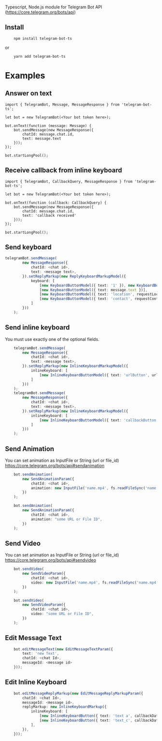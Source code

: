 Typescript, Node.js module for Telegram Bot API (https://core.telegram.org/bots/api)

## Install

```
    npm install telegram-bot-ts
```

or

```
    yarn add telegram-bot-ts
```

# Examples

## Answer on text

```
import { TelegramBot, Message, MessageResponse } from 'telegram-bot-ts';

let bot = new TelegramBot(<Your bot token here>);

bot.onText(function (message: Message) {
    bot.sendMessage(new MessageResponse({
        chatId: message.chat.id,
        text: message.text
    }));
});

bot.startLongPool();
```

## Receive callback from inline keyboard

```
import { TelegramBot, CallbackQuery, MessageResponse } from 'telegram-bot-ts';

let bot = new TelegramBot(<Your bot token here>);

bot.onText(function (callback: CallbackQuery) {
    bot.sendMessage(new MessageResponse({
        chatId: message.chat.id,
        text: 'callback received'
    }));
});

bot.startLongPool();
```

## Send keyboard

```typescript
telegramBot.sendMessage(
        new MessageResponse({
            chatId: <chat id>,
            text: <message text>,
        }).setReplyMarkup(new ReplyKeyboardMarkupModel({
            keyboard: [
                [new KeyboardButtonModel({ text: '1' }), new KeyboardButtonModel({ text: '2' })],
                [new KeyboardButtonModel({ text: message.text })],
                [new KeyboardButtonModel({ text: 'location', requestLocation: true })],
                [new KeyboardButtonModel({ text: 'contact', requestContact: true })]
            ]
        }))
    );
```

## Send inline keyboard

You must use exactly one of the optional fields.

```typescript
    telegramBot.sendMessage(
        new MessageResponse({
            chatId: <chat id>,
            text: <message text>,
        }).setReplyMarkup(new InlineKeyboardMarkupModel({
            inlineKeyboard: [
                [new InlineKeyboardButtonModel({ text: 'urlButton', url: 'https://google.com' })],
            ]
        }))
    );
    telegramBot.sendMessage(
        new MessageResponse({
            chatId: <chat id>,
            text: <message text>,
        }).setReplyMarkup(new InlineKeyboardMarkupModel({
            inlineKeyboard: [
                [new InlineKeyboardButtonModel({ text: 'callbackButton', callbackData: 'hello' })],
            ]
        }))
    );
```

## Send Animation

You can set animation as InputFile or String (url or file_id) https://core.telegram.org/bots/api#sendanimation

```typescript
    bot.sendAnimation(
        new SendAnimationParam({
            chatId: <chat id>,
            animation: new InputFile('name.mp4', fs.readFileSync('name.mp4')),
        })
    );
```

```typescript
    bot.sendAnimation(
        new SendAnimationParam({
            chatId: <chat id>,
            animation: "some URL or File ID",
        })
    );
```

## Send Video

You can set animation as InputFile or String (url or file_id) https://core.telegram.org/bots/api#sendvideo

```typescript
    bot.sendVideo(
        new SendVideoParam({
            chatId: <chat id>,
            video: new InputFile('name.mp4', fs.readFileSync('name.mp4')),
        })
    );
```

```typescript
    bot.sendVideo(
        new SendVideoParam({
            chatId: <chat id>,
            video: "some URL or File ID",
        })
    );
```

## Edit Message Text

```typescript
    bot.editMessageText(new EditMessageTextParam({
        text: 'new Text',
        chatId: <chat Id>,
        messageId: <message id>
    }));
```

## Edit Inline Keyboard

```typescript
    bot.editMessageReplyMarkup(new EditMessageReplyMarkupParam({
        chatId: <chat Id>,
        messageId: <message id>,
        replyMarkup: new InlineKeyboardMarkup({
            inlineKeyboard: [
                [new InlineKeyboardButton({ text: 'text a', callbackData: 'callback_a' }), new InlineKeyboardButton({ text: 'text_b', callbackData: 'callback_b' })],
                [new InlineKeyboardButton({ text: 'text_c', callbackData: 'callback_c' })]
            ],
        }),
    }));
```